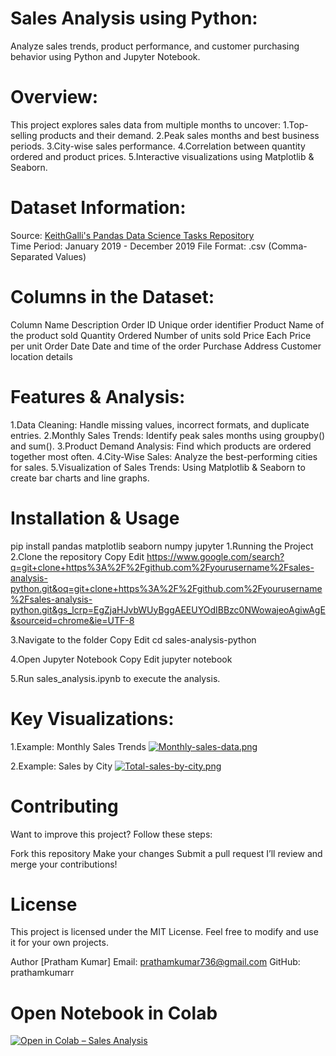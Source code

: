 # Sales Analysis using Python:
Analyze sales trends, product performance, and customer purchasing behavior using Python and Jupyter Notebook.

# Overview:
This project explores sales data from multiple months to uncover:
1.Top-selling products and their demand.
2.Peak sales months and best business periods.
3.City-wise sales performance.
4.Correlation between quantity ordered and product prices.
5.Interactive visualizations using Matplotlib & Seaborn.

# Dataset Information:
Source: [KeithGalli's Pandas Data Science Tasks Repository](https://github.com/KeithGalli/Pandas-Data-Science-Tasks)  
Time Period: January 2019 - December 2019
File Format: .csv (Comma-Separated Values)

# Columns in the Dataset:
Column Name	Description
Order ID	Unique order identifier
Product	Name of the product sold
Quantity Ordered	Number of units sold
Price Each	Price per unit
Order Date	Date and time of the order
Purchase Address	Customer location details

# Features & Analysis:
1.Data Cleaning: Handle missing values, incorrect formats, and duplicate entries.
2.Monthly Sales Trends: Identify peak sales months using groupby() and sum().
3.Product Demand Analysis: Find which products are ordered together most often.
4.City-Wise Sales: Analyze the best-performing cities for sales.
5.Visualization of Sales Trends: Using Matplotlib & Seaborn to create bar charts and line graphs.

# Installation & Usage
pip install pandas matplotlib seaborn numpy jupyter
1.Running the Project
2.Clone the repository
Copy
Edit
https://www.google.com/search?q=git+clone+https%3A%2F%2Fgithub.com%2Fyourusername%2Fsales-analysis-python.git&oq=git+clone+https%3A%2F%2Fgithub.com%2Fyourusername%2Fsales-analysis-python.git&gs_lcrp=EgZjaHJvbWUyBggAEEUYOdIBBzc0NWowajeoAgiwAgE&sourceid=chrome&ie=UTF-8

3.Navigate to the folder
Copy
Edit
cd sales-analysis-python

4.Open Jupyter Notebook
Copy
Edit
jupyter notebook

5.Run sales_analysis.ipynb to execute the analysis.

# Key Visualizations:
1.Example: Monthly Sales Trends
[![Monthly-sales-data.png](https://i.postimg.cc/8kXyjSxY/Monthly-sales-data.png)](https://postimg.cc/8sWd0qpd)

2.Example: Sales by City
[![Total-sales-by-city.png](https://i.postimg.cc/D0QpWJs3/Total-sales-by-city.png)](https://postimg.cc/YL9zZSbd)

# Contributing
Want to improve this project? Follow these steps:

Fork this repository
Make your changes
Submit a pull request
I’ll review and merge your contributions! 

# License
This project is licensed under the MIT License. Feel free to modify and use it for your own projects.

Author
[Pratham Kumar]
Email: prathamkumar736@gmail.com
GitHub: prathamkumarr

# Open Notebook in Colab
[![Open in Colab – Sales Analysis](https://colab.research.google.com/assets/colab-badge.svg)](https://colab.research.google.com/github/prathamkumarr/sales-analysis-python/blob/main/Sales_Analysis.ipynb)


